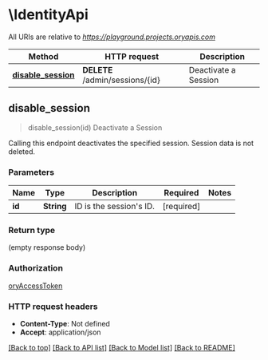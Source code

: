 # \IdentityApi

All URIs are relative to *https://playground.projects.oryapis.com*

Method | HTTP request | Description
------------- | ------------- | -------------
[**disable_session**](IdentityApi.md#disable_session) | **DELETE** /admin/sessions/{id} | Deactivate a Session



## disable_session

> disable_session(id)
Deactivate a Session

Calling this endpoint deactivates the specified session. Session data is not deleted.

### Parameters


Name | Type | Description  | Required | Notes
------------- | ------------- | ------------- | ------------- | -------------
**id** | **String** | ID is the session's ID. | [required] |

### Return type

 (empty response body)

### Authorization

[oryAccessToken](../README.md#oryAccessToken)

### HTTP request headers

- **Content-Type**: Not defined
- **Accept**: application/json

[[Back to top]](#) [[Back to API list]](../README.md#documentation-for-api-endpoints) [[Back to Model list]](../README.md#documentation-for-models) [[Back to README]](../README.md)

